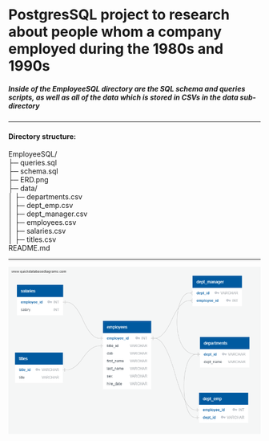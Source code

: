 # PostgresSQL project to research about people whom a company employed during the 1980s and 1990s
##### *Inside of the EmployeeSQL directory are the SQL schema and queries scripts, as well as all of the data which is stored in CSVs in the data sub-directory* 

---
#### Directory structure:

EmployeeSQL/  
├─ queries.sql  
├─ schema.sql  
├─ ERD.png  
├─ data/  
│  ├─ departments.csv  
│  ├─ dept_emp.csv  
│  ├─ dept_manager.csv  
│  ├─ employees.csv  
│  ├─ salaries.csv  
│  ├─ titles.csv  
README.md  

---

![Screenshot](EmployeeSQL/ERD.png)
